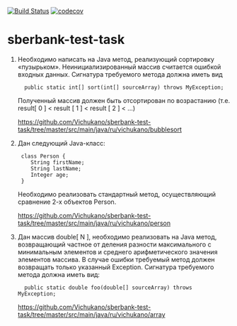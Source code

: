 [![Build Status](https://travis-ci.org/Vichukano/sberbank-test-task.svg?branch=master)](https://travis-ci.org/Vichukano/sberbank-test-task)
[![codecov](https://codecov.io/gh/Vichukano/sberbank-test-task/branch/master/graph/badge.svg)](https://codecov.io/gh/Vichukano/sberbank-test-task)

# sberbank-test-task
1. Необходимо написать на Java метод, реализующий сортировку «пузырьком». 
Неинициализированный массив считается ошибкой входных данных.
Сигнатура требуемого метода должна иметь вид

         public static int[] sort(int[] sourceArray) throws MyException;

      Полученный массив должен быть отсортирован по возрастанию (т.е. result[ 0 ] < result [ 1 ] < result [ 2 ] < …)

      https://github.com/Vichukano/sberbank-test-task/tree/master/src/main/java/ru/vichukano/bubblesort
    
2. Дан следующий Java-класс:

        class Person {
           String firstName;
           String lastName;
           Integer age;
        }
      
     Необходимо реализовать стандартный метод, осуществляющий сравнение 2-х объектов Person.

     https://github.com/Vichukano/sberbank-test-task/tree/master/src/main/java/ru/vichukano/person
     
3. Дан массив double[ N ], необходимо реализовать на Java метод, возвращающий частное от деления разности максимального с минимальным элементов и среднего арифметического значения элементов массива.
В случае ошибки требуемый метод должен возвращать только указанный Exception.
Сигнатура требуемого метода должна иметь вид:

         public static double foo(double[] sourceArray) throws MyException;
         
         
     https://github.com/Vichukano/sberbank-test-task/tree/master/src/main/java/ru/vichukano/array
